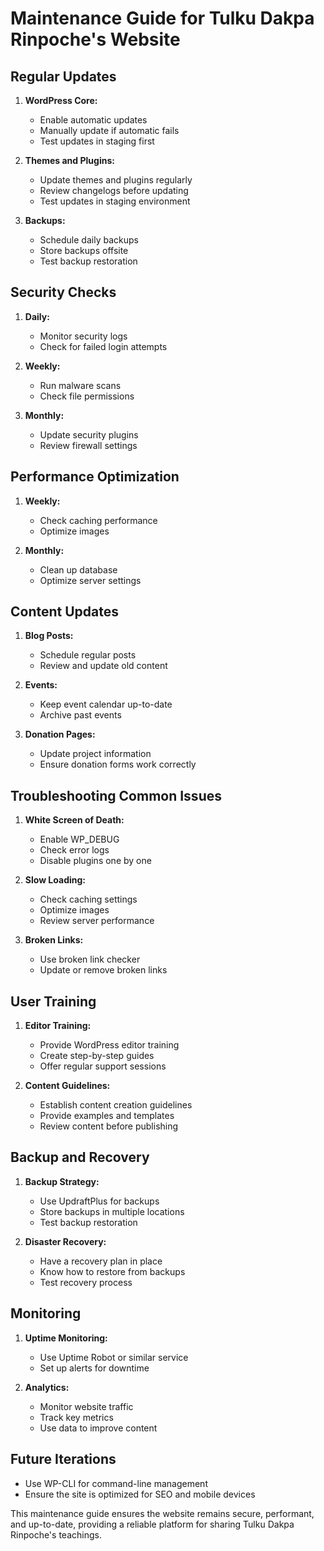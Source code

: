 # Maintenance Guide for Tulku Dakpa Rinpoche's Website

## Regular Updates

1. **WordPress Core:**
   - Enable automatic updates
   - Manually update if automatic fails
   - Test updates in staging first

2. **Themes and Plugins:**
   - Update themes and plugins regularly
   - Review changelogs before updating
   - Test updates in staging environment

3. **Backups:**
   - Schedule daily backups
   - Store backups offsite
   - Test backup restoration

## Security Checks

1. **Daily:**
   - Monitor security logs
   - Check for failed login attempts

2. **Weekly:**
   - Run malware scans
   - Check file permissions

3. **Monthly:**
   - Update security plugins
   - Review firewall settings

## Performance Optimization

1. **Weekly:**
   - Check caching performance
   - Optimize images

2. **Monthly:**
   - Clean up database
   - Optimize server settings

## Content Updates

1. **Blog Posts:**
   - Schedule regular posts
   - Review and update old content

2. **Events:**
   - Keep event calendar up-to-date
   - Archive past events

3. **Donation Pages:**
   - Update project information
   - Ensure donation forms work correctly

## Troubleshooting Common Issues

1. **White Screen of Death:**
   - Enable WP_DEBUG
   - Check error logs
   - Disable plugins one by one

2. **Slow Loading:**
   - Check caching settings
   - Optimize images
   - Review server performance

3. **Broken Links:**
   - Use broken link checker
   - Update or remove broken links

## User Training

1. **Editor Training:**
   - Provide WordPress editor training
   - Create step-by-step guides
   - Offer regular support sessions

2. **Content Guidelines:**
   - Establish content creation guidelines
   - Provide examples and templates
   - Review content before publishing

## Backup and Recovery

1. **Backup Strategy:**
   - Use UpdraftPlus for backups
   - Store backups in multiple locations
   - Test backup restoration

2. **Disaster Recovery:**
   - Have a recovery plan in place
   - Know how to restore from backups
   - Test recovery process

## Monitoring

1. **Uptime Monitoring:**
   - Use Uptime Robot or similar service
   - Set up alerts for downtime

2. **Analytics:**
   - Monitor website traffic
   - Track key metrics
   - Use data to improve content

## Future Iterations

- Use WP-CLI for command-line management
- Ensure the site is optimized for SEO and mobile devices

This maintenance guide ensures the website remains secure, performant, and up-to-date, providing a reliable platform for sharing Tulku Dakpa Rinpoche's teachings.